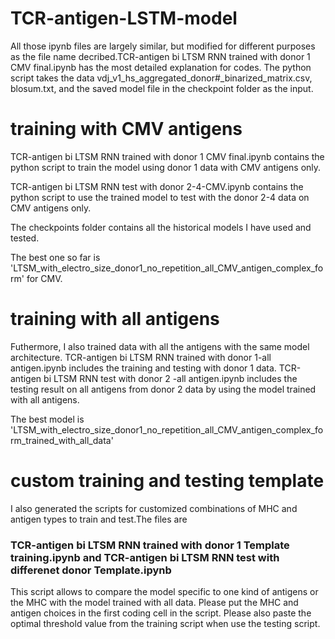# TCR-antigen-LSTM-model
All those ipynb files are largely similar, but modified for different purposes as the file name decribed.TCR-antigen bi LTSM RNN trained with donor 1 CMV final.ipynb has the most detailed explanation for codes. The python script takes the data vdj_v1_hs_aggregated_donor#_binarized_matrix.csv, blosum.txt, and the saved model file in the checkpoint folder as the input.

# training with CMV antigens
TCR-antigen bi LTSM RNN trained with donor 1 CMV final.ipynb contains the python script to train the model using donor 1 data with CMV antigens only. 

TCR-antigen bi LTSM RNN test with donor 2-4-CMV.ipynb contains the python script to use the trained model to test with the donor 2-4 data on CMV antigens only.

The checkpoints folder contains all the historical models I have used and tested.

The best one so far is 'LTSM_with_electro_size_donor1_no_repetition_all_CMV_antigen_complex_form' for CMV.
# training with all antigens
Futhermore, I also trained data with all the antigens with the same model architecture.
TCR-antigen bi LTSM RNN trained with donor 1-all antigen.ipynb includes the training and testing with donor 1 data.
TCR-antigen bi LTSM RNN test with donor 2 -all antigen.ipynb includes the testing result on all antigens from donor 2 data by using the model trained with all antigens.

The best model is 'LTSM_with_electro_size_donor1_no_repetition_all_CMV_antigen_complex_form_trained_with_all_data'
# custom training and testing template
I also generated the scripts for customized combinations of MHC and antigen types to train and test.The files are
### TCR-antigen bi LTSM RNN trained with donor 1 Template training.ipynb and TCR-antigen bi LTSM RNN test with differenet donor Template.ipynb
This script allows to compare the model specific to one kind of antigens or the MHC with the model trained with all data.
Please put the MHC and antigen choices in the first coding cell in the script. Please also paste the optimal threshold value from the training script when use the testing script.
